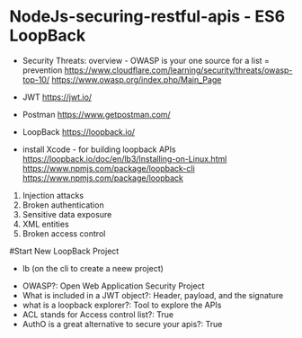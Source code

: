 # NodeJs-securing-restful-apis - ES6 LoopBack

- Security Threats: overview - OWASP is your one source for a list = prevention
https://www.cloudflare.com/learning/security/threats/owasp-top-10/
https://www.owasp.org/index.php/Main_Page

- JWT
https://jwt.io/

- Postman
https://www.getpostman.com/

- LoopBack
https://loopback.io/

- install Xcode - for building loopback APIs
https://loopback.io/doc/en/lb3/Installing-on-Linux.html
https://www.npmjs.com/package/loopback-cli
https://www.npmjs.com/package/loopback



1. Injection attacks
2. Broken authentication
3. Sensitive data exposure
4. XML entities
5. Broken access control

#Start New LoopBack Project
- lb (on the cli to create a neew project)


* OWASP?: Open Web Application Security Project
* What is included in a JWT object?: Header, payload, and the signature
* what is a loopback explorer?: Tool to explore the APIs
* ACL stands for Access control list?: True
* AuthO is a great alternative to secure your apis?: True
